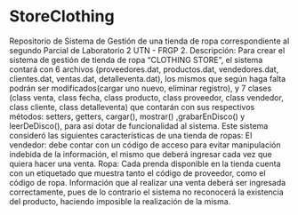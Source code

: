 # StoreClothing
Repositorio de Sistema de Gestión de una tienda de ropa correspondiente al segundo Parcial de Laboratorio 2 UTN - FRGP 
2.	Descripción:
Para crear el sistema de gestión de tienda de ropa “CLOTHING STORE”, el  sistema contará con 6 archivos (proveedores.dat, productos.dat, vendedores.dat, clientes.dat, ventas.dat, detalleventa.dat), los mismos que según haga falta podrán ser modificados(cargar uno nuevo, eliminar registro), y 7 clases (class venta, class fecha, class producto, class proveedor, class vendedor, class cliente, class detalleventa) que contarán con sus respectivos métodos: setters, getters, cargar(), mostrar() ,grabarEnDisco() y leerDeDisco(), para así dotar de funcionalidad al sistema.
Este sistema consideró las siguientes características de una tienda de ropas: 
El vendedor: debe contar con un código de acceso para evitar manipulación indebida de la información, el mismo que deberá ingresar cada vez que quiera hacer una venta.
Ropa: Cada prenda disponible en la tienda cuenta con un etiquetado que muestra tanto el código de proveedor, como el código de ropa. Información que al realizar una venta deberá ser ingresada correctamente, pues de lo contrario el sistema no reconocerá la existencia del producto, haciendo imposible la realización de la misma.
